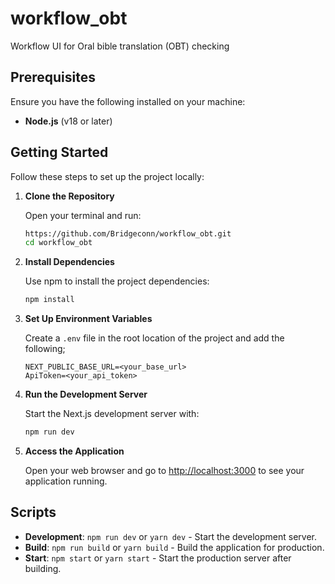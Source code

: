 # workflow_obt

Workflow UI for Oral bible translation (OBT) checking

## Prerequisites

Ensure you have the following installed on your machine:

- **Node.js** (v18 or later)

## Getting Started

Follow these steps to set up the project locally:

1. **Clone the Repository**

   Open your terminal and run:

   ```bash
   https://github.com/Bridgeconn/workflow_obt.git
   cd workflow_obt
   ```

2. **Install Dependencies**

   Use npm to install the project dependencies:

   ```bash
   npm install
   ```

3. **Set Up Environment Variables**

   Create a `.env` file in the root location of the project and add the following;

   ```
   NEXT_PUBLIC_BASE_URL=<your_base_url>
   ApiToken=<your_api_token>
   ```

4. **Run the Development Server**

   Start the Next.js development server with:

   ```bash
   npm run dev
   ```

5. **Access the Application**

   Open your web browser and go to [http://localhost:3000](http://localhost:3000) to see your application running.

## Scripts

- **Development**: `npm run dev` or `yarn dev` - Start the development server.
- **Build**: `npm run build` or `yarn build` - Build the application for production.
- **Start**: `npm start` or `yarn start` - Start the production server after building.